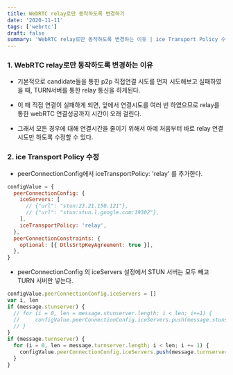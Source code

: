 ```yaml
---
title: WebRTC relay로만 동작하도록 변경하기
date: '2020-11-11'
tags: ['webrtc']
draft: false
summary: 'WebRTC relay로만 동작하도록 변경하는 이유 | ice Transport Policy 수정'
---
```


### 1. WebRTC relay로만 동작하도록 변경하는 이유

- 기본적으로 candidate들을 통한 p2p 직접연결 시도를 먼저 시도해보고 실패하였을 때, TURN서버를 통한 relay 통신을 하게된다.

- 이 때 직접 연결이 실패하게 되면, 앞에서 연결시도를 여러 번 하였으므로 relay를 통한 webRTC 연결성공까지 시간이 오래 걸린다.

- 그래서 모든 경우에 대해 연결시간을 줄이기 위해서 아예 처음부터 바로 relay 연결시도만 하도록 수정할 수 있다.

### 2. ice Transport Policy 수정

- peerConnectionConfig에서 iceTransportPolicy: 'relay' 를 추가한다.

```js
configValue = {
  peerConnectionConfig: {
    iceServers: [
      // {"url": "stun:23.21.150.121"},
      // {"url": "stun:stun.l.google.com:19302"},
    ],
    iceTransportPolicy: 'relay',
  },
  peerConnectionConstraints: {
    optional: [{ DtlsSrtpKeyAgreement: true }],
  },
}
```

- peerConnectionConfig 의 iceServers 설정에서 STUN 서버는 모두 빼고 TURN 서버만 넣는다.

```js
configValue.peerConnectionConfig.iceServers = []
var i, len
if (message.stunserver) {
  // for (i = 0, len = message.stunserver.length; i < len; i+=1) {
  //     configValue.peerConnectionConfig.iceServers.push(message.stunserver[i]);
  // }
}
if (message.turnserver) {
  for (i = 0, len = message.turnserver.length; i < len; i += 1) {
    configValue.peerConnectionConfig.iceServers.push(message.turnserver[i])
  }
}
```
